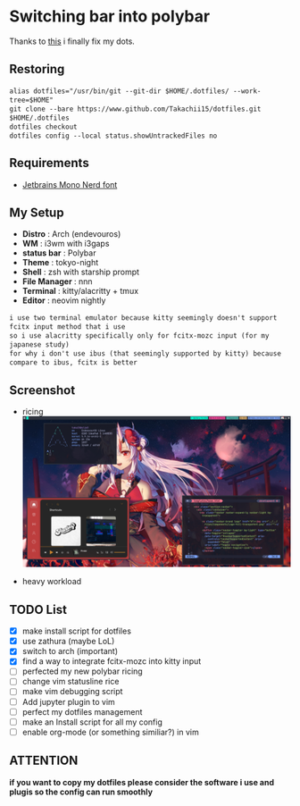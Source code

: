 # Switching bar into polybar

Thanks to [this](https://harfangk.github.io/2016/09/18/manage-dotfiles-with-a-git-bare-repository.html) i finally fix my dots.

## Restoring
```  
alias dotfiles="/usr/bin/git --git-dir $HOME/.dotfiles/ --work-tree=$HOME"  
git clone --bare https://www.github.com/Takachii15/dotfiles.git $HOME/.dotfiles  
dotfiles checkout  
dotfiles config --local status.showUntrackedFiles no
```

## Requirements
* [Jetbrains Mono Nerd font](https://github.com/ryanoasis/nerd-fonts/releases/download/v2.1.0/JetBrainsMono.zip)

## My Setup
* **Distro** : Arch (endevouros)
* **WM** : i3wm with i3gaps
* **status bar** : Polybar 
* **Theme** : tokyo-night
* **Shell** : zsh with starship prompt
* **File Manager** : nnn
* **Terminal** : kitty/alacritty + tmux 
* **Editor** : neovim nightly 

``````
i use two terminal emulator because kitty seemingly doesn't support fcitx input method that i use
so i use alacritty specifically only for fcitx-mozc input (for my japanese study) 
for why i don't use ibus (that seemingly supported by kitty) because compare to ibus, fcitx is better
``````

## Screenshot
* ricing
![Screenshot](./screenshot-2.png)

* heavy workload


## TODO List
- [x] make install script for dotfiles
- [x] use zathura (maybe LoL)
- [x] switch to arch (important)
- [x] find a way to integrate fcitx-mozc into kitty input
- [ ] perfected my new polybar ricing
- [ ] change vim statusline rice
- [ ] make vim debugging script 
- [ ] Add jupyter plugin to vim
- [ ] perfect my dotfiles management
- [ ] make an Install script for all my config
- [ ] enable org-mode (or something similiar?) in vim

## ATTENTION ##
 **if you want to copy my dotfiles please consider the software i use and plugis so the config can run smoothly**
